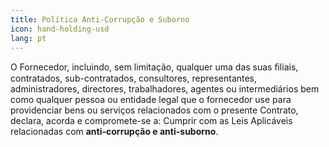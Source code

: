 ```yaml
---
title: Política Anti-Corrupção e Suborno
icon: hand-holding-usd
lang: pt
---
```

O Fornecedor, incluindo, sem limitação, qualquer uma das suas ﬁliais, contratados, sub-contratados, consultores, representantes, administradores, directores, trabalhadores, agentes ou intermediários bem como qualquer pessoa ou entidade legal que o fornecedor use para providenciar bens ou serviços relacionados com o presente Contrato, declara, acorda e compromete-se a: Cumprir com as Leis Aplicáveis  relacionadas com **anti-corrupção e anti-suborno**.
